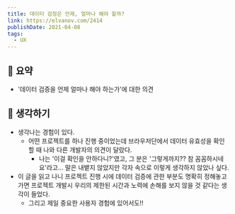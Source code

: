 ```yaml
---
title: 데이터 검정은 언제, 얼마나 해야 할까?
link: https://elvanov.com/2414
publishDate: 2021-04-08
tags:
  - UX
---
```

## 📝 요약 
- '데이터 검증을 언제 얼마나 해야 하는가'에 대한 의견  

## 🤔 생각하기 
- 생각나는 경험이 있다.  
  - 어떤 프로젝트를 하나 진행 중이었는데 브라우저단에서 데이터 유효성을 확인할 때 나와 다른 개발자의 의견이 달랐다. 
    - 나는 '이걸 확인을 안하다니?'였고, 그 분은 '그렇게까지?? 참 꼼꼼하시네요'라고... 말은 내뱉지 않았지만 각자 속으로 이렇게 생각하지 않았나 싶다.  
- 이 글을 읽고 나니 프로젝트 진행 시에 데이터 검증에 관한 부분도 명확히 정해놓고 가면 프로젝트 개발시 우리의 제한된 시간과 노력에 손해를 보지 않을 것 같다는 생각이 들었다.  
  - 그리고 제일 중요한 사용자 경험에 있어서도!! 